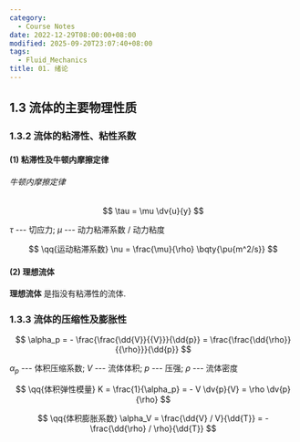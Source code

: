 ```yaml
---
category:
  - Course Notes
date: 2022-12-29T08:00:00+08:00
modified: 2025-09-20T23:07:40+08:00
tags:
  - Fluid_Mechanics
title: 01. 绪论
---
```


## 1.3 流体的主要物理性质

### 1.3.2 流体的粘滞性、粘性系数

#### (1) 粘滞性及牛顿内摩擦定律

###### 牛顿内摩擦定律

$$
\tau = \mu \dv{u}{y}
$$

$\tau$ --- 切应力; $\mu$ --- 动力粘滞系数 / 动力粘度

$$
\qq{运动粘滞系数} \nu = \frac{\mu}{\rho} \bqty{\pu{m^2/s}}
$$

#### (2) 理想流体

**理想流体** 是指没有粘滞性的流体.

### 1.3.3 流体的压缩性及膨胀性

$$
\alpha_p = - \frac{\frac{\dd{V}}{{V}}}{\dd{p}} = \frac{\frac{\dd{\rho}}{{\rho}}}{\dd{p}}
$$

$\alpha_p$ --- 体积压缩系数; $V$ --- 流体体积; $p$ --- 压强; $\rho$ --- 流体密度

$$
\qq{体积弹性模量} K = \frac{1}{\alpha_p} = - V \dv{p}{V} = \rho \dv{p}{\rho}
$$

$$
\qq{体积膨胀系数} \alpha_V = \frac{\dd{V} / V}{\dd{T}} = - \frac{\dd{\rho} / \rho}{\dd{T}}
$$

